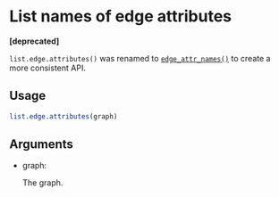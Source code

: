 # List names of edge attributes

**\[deprecated\]**

`list.edge.attributes()` was renamed to
[`edge_attr_names()`](https://r.igraph.org/reference/edge_attr_names.md)
to create a more consistent API.

## Usage

``` r
list.edge.attributes(graph)
```

## Arguments

- graph:

  The graph.

